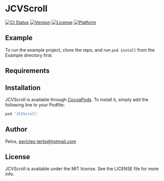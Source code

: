# JCVScroll

[![CI Status](http://img.shields.io/travis/Pelvs/JCVScroll.svg?style=flat)](https://travis-ci.org/Pelvs/JCVScroll)
[![Version](https://img.shields.io/cocoapods/v/JCVScroll.svg?style=flat)](http://cocoapods.org/pods/JCVScroll)
[![License](https://img.shields.io/cocoapods/l/JCVScroll.svg?style=flat)](http://cocoapods.org/pods/JCVScroll)
[![Platform](https://img.shields.io/cocoapods/p/JCVScroll.svg?style=flat)](http://cocoapods.org/pods/JCVScroll)

## Example

To run the example project, clone the repo, and run `pod install` from the Example directory first.

## Requirements

## Installation

JCVScroll is available through [CocoaPods](http://cocoapods.org). To install
it, simply add the following line to your Podfile:

```ruby
pod 'JCVScroll'
```

## Author

Pelvs, pericles-terto@hotmail.com

## License

JCVScroll is available under the MIT license. See the LICENSE file for more info.
